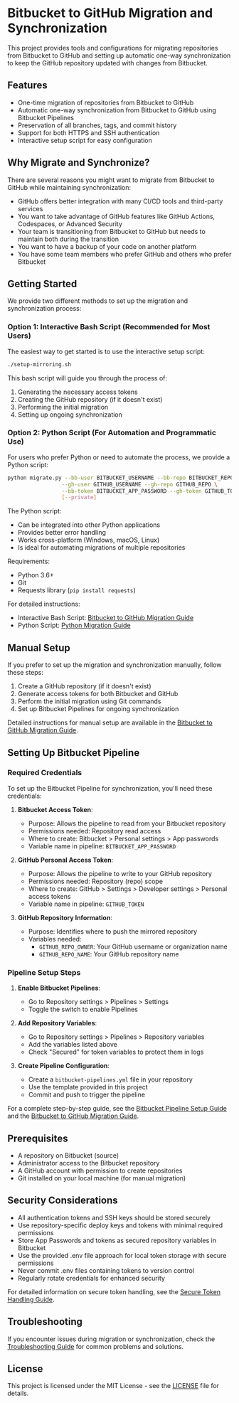 # Bitbucket to GitHub Migration and Synchronization

This project provides tools and configurations for migrating repositories from Bitbucket to GitHub and setting up automatic one-way synchronization to keep the GitHub repository updated with changes from Bitbucket.

## Features

- One-time migration of repositories from Bitbucket to GitHub
- Automatic one-way synchronization from Bitbucket to GitHub using Bitbucket Pipelines
- Preservation of all branches, tags, and commit history
- Support for both HTTPS and SSH authentication
- Interactive setup script for easy configuration

## Why Migrate and Synchronize?

There are several reasons you might want to migrate from Bitbucket to GitHub while maintaining synchronization:

- GitHub offers better integration with many CI/CD tools and third-party services
- You want to take advantage of GitHub features like GitHub Actions, Codespaces, or Advanced Security
- Your team is transitioning from Bitbucket to GitHub but needs to maintain both during the transition
- You want to have a backup of your code on another platform
- You have some team members who prefer GitHub and others who prefer Bitbucket

## Getting Started

We provide two different methods to set up the migration and synchronization process:

### Option 1: Interactive Bash Script (Recommended for Most Users)

The easiest way to get started is to use the interactive setup script:

```bash
./setup-mirroring.sh
```

This bash script will guide you through the process of:

1. Generating the necessary access tokens
2. Creating the GitHub repository (if it doesn't exist)
3. Performing the initial migration
4. Setting up ongoing synchronization

### Option 2: Python Script (For Automation and Programmatic Use)

For users who prefer Python or need to automate the process, we provide a Python script:

```bash
python migrate.py --bb-user BITBUCKET_USERNAME --bb-repo BITBUCKET_REPO \
                 --gh-user GITHUB_USERNAME --gh-repo GITHUB_REPO \
                 --bb-token BITBUCKET_APP_PASSWORD --gh-token GITHUB_TOKEN \
                 [--private]
```

The Python script:

- Can be integrated into other Python applications
- Provides better error handling
- Works cross-platform (Windows, macOS, Linux)
- Is ideal for automating migrations of multiple repositories

Requirements:

- Python 3.6+
- Git
- Requests library (`pip install requests`)

For detailed instructions:

- Interactive Bash Script: [Bitbucket to GitHub Migration Guide](bitbucket-to-github.md)
- Python Script: [Python Migration Guide](python-migration.md)

## Manual Setup

If you prefer to set up the migration and synchronization manually, follow these steps:

1. Create a GitHub repository (if it doesn't exist)
2. Generate access tokens for both Bitbucket and GitHub
3. Perform the initial migration using Git commands
4. Set up Bitbucket Pipelines for ongoing synchronization

Detailed instructions for manual setup are available in the [Bitbucket to GitHub Migration Guide](bitbucket-to-github.md).

## Setting Up Bitbucket Pipeline

### Required Credentials

To set up the Bitbucket Pipeline for synchronization, you'll need these credentials:

1. **Bitbucket Access Token**:

   - Purpose: Allows the pipeline to read from your Bitbucket repository
   - Permissions needed: Repository read access
   - Where to create: Bitbucket > Personal settings > App passwords
   - Variable name in pipeline: `BITBUCKET_APP_PASSWORD`

2. **GitHub Personal Access Token**:

   - Purpose: Allows the pipeline to write to your GitHub repository
   - Permissions needed: Repository (repo) scope
   - Where to create: GitHub > Settings > Developer settings > Personal access tokens
   - Variable name in pipeline: `GITHUB_TOKEN`

3. **GitHub Repository Information**:
   - Purpose: Identifies where to push the mirrored repository
   - Variables needed:
     - `GITHUB_REPO_OWNER`: Your GitHub username or organization name
     - `GITHUB_REPO_NAME`: Your GitHub repository name

### Pipeline Setup Steps

1. **Enable Bitbucket Pipelines**:

   - Go to Repository settings > Pipelines > Settings
   - Toggle the switch to enable Pipelines

2. **Add Repository Variables**:

   - Go to Repository settings > Pipelines > Repository variables
   - Add the variables listed above
   - Check "Secured" for token variables to protect them in logs

3. **Create Pipeline Configuration**:
   - Create a `bitbucket-pipelines.yml` file in your repository
   - Use the template provided in this project
   - Commit and push to trigger the pipeline

For a complete step-by-step guide, see the [Bitbucket Pipeline Setup Guide](pipeline-setup.md) and the [Bitbucket to GitHub Migration Guide](bitbucket-to-github.md).

## Prerequisites

- A repository on Bitbucket (source)
- Administrator access to the Bitbucket repository
- A GitHub account with permission to create repositories
- Git installed on your local machine (for manual migration)

## Security Considerations

- All authentication tokens and SSH keys should be stored securely
- Use repository-specific deploy keys and tokens with minimal required permissions
- Store App Passwords and tokens as secured repository variables in Bitbucket
- Use the provided .env file approach for local token storage with secure permissions
- Never commit .env files containing tokens to version control
- Regularly rotate credentials for enhanced security

For detailed information on secure token handling, see the [Secure Token Handling Guide](secure-token-handling.md).

## Troubleshooting

If you encounter issues during migration or synchronization, check the [Troubleshooting Guide](troubleshooting.md) for common problems and solutions.

## License

This project is licensed under the MIT License - see the [LICENSE](LICENSE) file for details.
